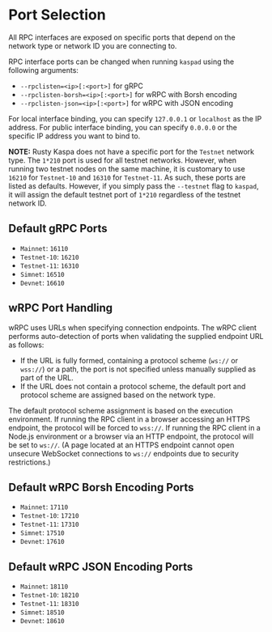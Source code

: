 # Port Selection

All RPC interfaces are exposed on specific ports that depend on the network type or network ID you are connecting to.

RPC interface ports can be changed when running `kaspad` using the following arguments:
- `--rpclisten=<ip>[:<port>]` for gRPC
- `--rpclisten-borsh=<ip>[:<port>]` for wRPC with Borsh encoding
- `--rpclisten-json=<ip>[:<port>]` for wRPC with JSON encoding

For local interface binding, you can specify `127.0.0.1` or `localhost` as the IP address. For public interface binding, you can specify `0.0.0.0` or the specific IP address you want to bind to.

**NOTE:** Rusty Kaspa does not have a specific port for the `Testnet` network type. The `1*210` port is used for all testnet networks. However, when running two testnet nodes on the same machine, it is customary to use `16210` for `Testnet-10` and `16310` for `Testnet-11`. As such, these ports are listed as defaults. However, if you simply pass the `--testnet` flag to `kaspad`, it will assign the default testnet port of `1*210` regardless of the testnet network ID.

## Default gRPC Ports
- `Mainnet`: `16110`
- `Testnet-10`: `16210`
- `Testnet-11`: `16310`
- `Simnet`: `16510`
- `Devnet`: `16610`

## wRPC Port Handling

wRPC uses URLs when specifying connection endpoints. The wRPC client performs auto-detection of ports when validating the supplied endpoint URL as follows:

- If the URL is fully formed, containing a protocol scheme (`ws://` or `wss://`) or a path, the port is not specified unless manually supplied as part of the URL.
- If the URL does not contain a protocol scheme, the default port and protocol scheme are assigned based on the network type.

The default protocol scheme assignment is based on the execution environment. If running the RPC client in a browser accessing an HTTPS endpoint, the protocol will be forced to `wss://`. If running the RPC client in a Node.js environment or a browser via an HTTP endpoint, the protocol will be set to `ws://`. (A page located at an HTTPS endpoint cannot open unsecure WebSocket connections to `ws://` endpoints due to security restrictions.)

## Default wRPC Borsh Encoding Ports

- `Mainnet`: `17110`
- `Testnet-10`: `17210`
- `Testnet-11`: `17310`
- `Simnet`: `17510`
- `Devnet`: `17610`

## Default wRPC JSON Encoding Ports

- `Mainnet`: `18110`
- `Testnet-10`: `18210`
- `Testnet-11`: `18310`
- `Simnet`: `18510`
- `Devnet`: `18610`